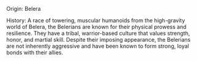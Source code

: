 Origin: Belera

History: A race of towering, muscular humanoids from the high-gravity world of Belera, the Belerians are known for their physical prowess and resilience. They have a tribal, warrior-based culture that values strength, honor, and martial skill. Despite their imposing appearance, the Belerians are not inherently aggressive and have been known to form strong, loyal bonds with their allies.